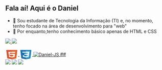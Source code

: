 ## Fala aí! Aqui é o Daniel

- 👀 Sou estudante de Tecnologia da Informação (TI) e, no momento, tenho focado na área de desenvolvimento para "web"
- 🌱 Por enquanto,tenho conhecimento básico apenas de HTML e CSS

<div>
  <a href="https://github.com/DanielRezez">
  <img height="180cm" src="https://github-readme-stats.vercel.app/api?username=DanielRezez&show_icons=true&theme=dracula&include_all_commits=true&cont_private=true"/>
  <img height="180cm" src="https://github-readme-stats.vercel.app/api/top-langs/?username=DanielRezez&layout=compact&langs_count=16&theme=dracula"/>
</div>

<div style="display: inline_block"><br>
  <img align="center" alt="Daniel-HTML" height="30" width="40" src="https://raw.githubusercontent.com/devicons/devicon/master/icons/html5/html5-original.svg">
  <img align="center" alt="Daniel-CSS" height="30" width="40" src="https://raw.githubusercontent.com/devicons/devicon/master/icons/css3/css3-original.svg">
  <img align="center" alt="Daniel-JS" height="30" width="40" src="https://raw.githubusercontent.com/devicons/devicon/master/icons/js/js-original.svg">
  ##
 
<div> 
  <a href="https://www.linkedin.com/in/daniel-rezez-293740207/" target="_blank"><img src="https://img.shields.io/badge/-LinkedIn-%230077B5?style=for-the-badge&logo=linkedin&logoColor=white" target="_blank"></a>
  <a href = "mailto:danielrezez@gmail.com"><img src="https://img.shields.io/badge/-Gmail-%23333?style=for-the-badge&logo=gmail&logoColor=white" target="_blank"></a>
  <a href="https://www.instagram.com/daniel.rezes/" target="_blank"><img src="https://img.shields.io/badge/-Instagram-%23E4405F?style=for-the-badge&logo=instagram&logoColor=white" target="_blank"></a>

<!---
DanielRezez/DanielRezez is a ✨ special ✨ repository because its `README.md` (this file) appears on your GitHub profile.
You can click the Preview link to take a look at your changes.
--->
